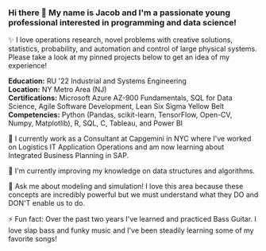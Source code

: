 ### Hi there 👋 My name is Jacob and I'm a passionate young professional interested in programming and data science!

✨ I love operations research, novel problems with creative solutions, statistics, probability, and automation and control of large physical systems. Please take a look at my pinned projects below to get an idea of my experience!

**Education:** RU '22 Industrial and Systems Engineering  
**Location:** NY Metro Area (NJ)  
**Certifications:** Microsoft Azure AZ-900 Fundamentals, SQL for Data Science, Agile Software Development, Lean Six Sigma Yellow Belt
**Competencies:** Python (Pandas, scikit-learn, TensorFlow, Open-CV, Numpy, Matplotlib), R, SQL, C, Tableau, and Power BI  

🔭 I currently work as a Consultant at Capgemini in NYC where I've worked on Logistics IT Application Operations and am now learning about Integrated Business Planning in SAP.

🌱 I'm currently improving my knowledge on data structures and algorithms.

💬 Ask me about modeling and simulation! I love this area because these concepts are incredibly powerful but we must understand what they DO and DON'T enable us to do.

⚡ Fun fact: Over the past two years I've learned and practiced Bass Guitar. I love slap bass and funky music and I've been steadily learning some of my favorite songs!





<!--
**Jacobkklon/Jacobkklon** is a ✨ _special_ ✨ repository because its `README.md` (this file) appears on your GitHub profile.

Here are some ideas to get you started:

- 🔭 I’m currently working on ...
- 🌱 I’m currently learning ...
- 👯 I’m looking to collaborate on ...
- 🤔 I’m looking for help with ...
- 💬 Ask me about ...
- 📫 How to reach me: ...
- 😄 Pronouns: ...
- ⚡ Fun fact: ...
-->
